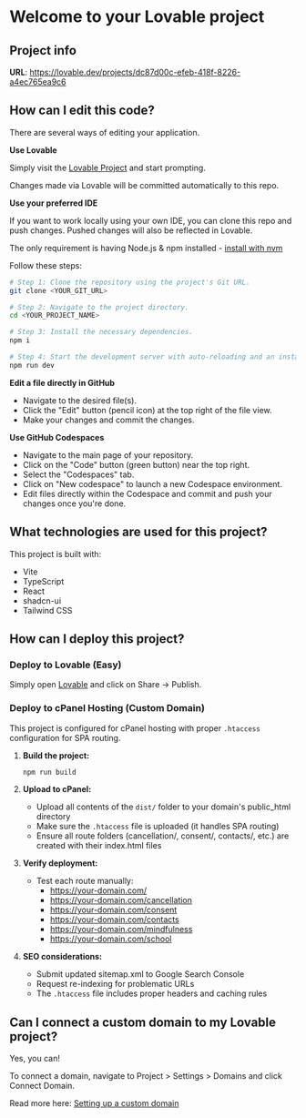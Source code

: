# Welcome to your Lovable project

## Project info

**URL**: https://lovable.dev/projects/dc87d00c-efeb-418f-8226-a4ec765ea9c6

## How can I edit this code?

There are several ways of editing your application.

**Use Lovable**

Simply visit the [Lovable Project](https://lovable.dev/projects/dc87d00c-efeb-418f-8226-a4ec765ea9c6) and start prompting.

Changes made via Lovable will be committed automatically to this repo.

**Use your preferred IDE**

If you want to work locally using your own IDE, you can clone this repo and push changes. Pushed changes will also be reflected in Lovable.

The only requirement is having Node.js & npm installed - [install with nvm](https://github.com/nvm-sh/nvm#installing-and-updating)

Follow these steps:

```sh
# Step 1: Clone the repository using the project's Git URL.
git clone <YOUR_GIT_URL>

# Step 2: Navigate to the project directory.
cd <YOUR_PROJECT_NAME>

# Step 3: Install the necessary dependencies.
npm i

# Step 4: Start the development server with auto-reloading and an instant preview.
npm run dev
```

**Edit a file directly in GitHub**

- Navigate to the desired file(s).
- Click the "Edit" button (pencil icon) at the top right of the file view.
- Make your changes and commit the changes.

**Use GitHub Codespaces**

- Navigate to the main page of your repository.
- Click on the "Code" button (green button) near the top right.
- Select the "Codespaces" tab.
- Click on "New codespace" to launch a new Codespace environment.
- Edit files directly within the Codespace and commit and push your changes once you're done.

## What technologies are used for this project?

This project is built with:

- Vite
- TypeScript
- React
- shadcn-ui
- Tailwind CSS

## How can I deploy this project?

### Deploy to Lovable (Easy)

Simply open [Lovable](https://lovable.dev/projects/dc87d00c-efeb-418f-8226-a4ec765ea9c6) and click on Share -> Publish.

### Deploy to cPanel Hosting (Custom Domain)

This project is configured for cPanel hosting with proper `.htaccess` configuration for SPA routing.

1. **Build the project:**

   ```sh
   npm run build
   ```

2. **Upload to cPanel:**

   - Upload all contents of the `dist/` folder to your domain's public_html directory
   - Make sure the `.htaccess` file is uploaded (it handles SPA routing)
   - Ensure all route folders (cancellation/, consent/, contacts/, etc.) are created with their index.html files

3. **Verify deployment:**

   - Test each route manually:
     - https://your-domain.com/
     - https://your-domain.com/cancellation
     - https://your-domain.com/consent
     - https://your-domain.com/contacts
     - https://your-domain.com/mindfulness
     - https://your-domain.com/school

4. **SEO considerations:**
   - Submit updated sitemap.xml to Google Search Console
   - Request re-indexing for problematic URLs
   - The `.htaccess` file includes proper headers and caching rules

## Can I connect a custom domain to my Lovable project?

Yes, you can!

To connect a domain, navigate to Project > Settings > Domains and click Connect Domain.

Read more here: [Setting up a custom domain](https://docs.lovable.dev/tips-tricks/custom-domain#step-by-step-guide)
